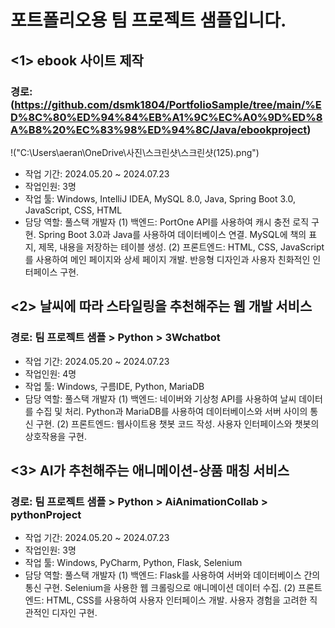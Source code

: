 # 포트폴리오용 팀 프로젝트 샘플입니다.

## <1> ebook 사이트 제작
### 경로: (https://github.com/dsmk1804/PortfolioSample/tree/main/%ED%8C%80%ED%94%84%EB%A1%9C%EC%A0%9D%ED%8A%B8%20%EC%83%98%ED%94%8C/Java/ebookproject)

!("C:\Users\aeran\OneDrive\사진\스크린샷\스크린샷(125).png")

- 작업 기간: 2024.05.20 ~ 2024.07.23
- 작업인원: 3명
- 작업 툴: Windows, IntelliJ IDEA, MySQL 8.0, Java, Spring Boot 3.0, JavaScript, CSS, HTML
- 담당 역할: 풀스택 개발자
  (1) 백엔드: PortOne API를 사용하여 캐시 충전 로직 구현.
Spring Boot 3.0과 Java를 사용하여 데이터베이스 연결.
MySQL에 책의 표지, 제목, 내용을 저장하는 테이블 생성.
  (2) 프론트엔드: HTML, CSS, JavaScript를 사용하여 메인 페이지와 상세 페이지 개발.
반응형 디자인과 사용자 친화적인 인터페이스 구현.


## <2> 날씨에 따라 스타일링을 추천해주는 웹 개발 서비스
### 경로: 팀 프로젝트 샘플 > Python > 3Wchatbot 

- 작업 기간: 2024.05.20 ~ 2024.07.23
- 작업인원: 4명
- 작업 툴: Windows, 구름IDE, Python, MariaDB
- 담당 역할: 풀스택 개발자
  (1) 백엔드: 네이버와 기상청 API를 사용하여 날씨 데이터를 수집 및 처리.
Python과 MariaDB를 사용하여 데이터베이스와 서버 사이의 통신 구현.
  (2) 프론트엔드: 웹사이트용 챗봇 코드 작성.
사용자 인터페이스와 챗봇의 상호작용을 구현.

## <3> AI가 추천해주는 애니메이션-상품 매칭 서비스
### 경로: 팀 프로젝트 샘플 > Python > AiAnimationCollab > pythonProject

- 작업 기간: 2024.05.20 ~ 2024.07.23
- 작업인원: 3명
- 작업 툴: Windows, PyCharm, Python, Flask, Selenium
- 담당 역할: 풀스택 개발자
  (1) 백엔드: Flask를 사용하여 서버와 데이터베이스 간의 통신 구현.
Selenium을 사용한 웹 크롤링으로 애니메이션 데이터 수집.
  (2) 프론트엔드: HTML, CSS를 사용하여 사용자 인터페이스 개발.
사용자 경험을 고려한 직관적인 디자인 구현.









